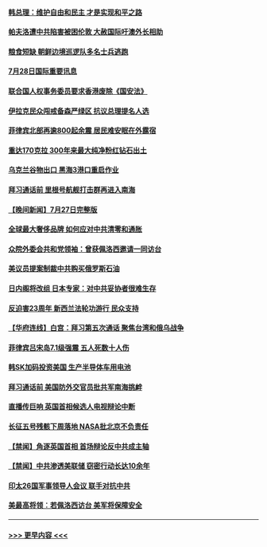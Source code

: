 #### [韩总理：维护自由和民主 才是实现和平之路](../pages/prog202/a103489258.md?t=07282151) 
#### [帕夫洛遭中共陷害被困伦敦 大赦国际吁澳外长相助](../pages/prog202/a103489280.md?t=07282151) 
#### [粮食短缺 朝鲜边境巡逻队多名士兵逃跑](../pages/prog202/a103489277.md?t=07282151) 
#### [7月28日国际重要讯息](../pages/prog202/a103489245.md?t=07282151) 
#### [联合国人权事务委员要求香港废除《国安法》](../pages/prog202/a103489229.md?t=07282151) 
#### [伊拉克民众闯戒备森严绿区 抗议总理提名人选](../pages/prog202/a103489181.md?t=07282151) 
#### [菲律宾北部再逾800起余震 居民难安眠在外露宿](../pages/prog202/a103489163.md?t=07282151) 
#### [重达170克拉 300年来最大纯净粉红钻石出土](../pages/prog202/a103489142.md?t=07282151) 
#### [乌克兰谷物出口 黑海3港口重启作业](../pages/prog202/a103489054.md?t=07282151) 
#### [拜习通话前 里根号航舰打击群再进入南海](../pages/prog202/a103488991.md?t=07282151) 
#### [【晚间新闻】7月27日完整版](../pages/prog202/a103488973.md?t=07282151) 
#### [全球最大奢侈品牌 如何应对中共清零和通胀](../pages/prog202/a103488770.md?t=07282151) 
#### [众院外委会共和党领袖：曾获佩洛西邀请一同访台](../pages/prog202/a103488740.md?t=07282151) 
#### [美议员提案制裁中共购买俄罗斯石油](../pages/prog202/a103488657.md?t=07282151) 
#### [日内阁将改组 日本专家：对中共妥协者很难生存](../pages/prog202/a103488690.md?t=07282151) 
#### [反迫害23周年 新西兰法轮功游行 民众支持](../pages/prog202/a103488702.md?t=07282151) 
#### [【华府连线】白宫：拜习第五次通话 聚焦台湾和俄乌战争](../pages/prog202/a103488679.md?t=07282151) 
#### [菲律宾吕宋岛7.1级强震 五人死数十人伤](../pages/prog202/a103488677.md?t=07282151) 
#### [韩SK加码投资美国 生产半导体车用电池](../pages/prog202/a103488688.md?t=07282151) 
#### [拜习通话前 美国防外交官员批共军南海挑衅](../pages/prog202/a103488675.md?t=07282151) 
#### [直播传巨响 英国首相候选人电视辩论中断](../pages/prog202/a103488681.md?t=07282151) 
#### [长征五号残骸下周落地 NASA批北京不负责任](../pages/prog202/a103488554.md?t=07282151) 
#### [【禁闻】角逐英国首相 首场辩论反中共成主轴](../pages/prog202/a103488572.md?t=07282151) 
#### [【禁闻】中共渗透美联储 窃密行动长达10余年](../pages/prog202/a103488568.md?t=07282151) 
#### [印太26国军事领导人会议 联手对抗中共](../pages/prog202/a103488539.md?t=07282151) 
#### [美最高将领︰若佩洛西访台 美军将保障安全](../pages/prog202/a103488528.md?t=07282151) 

----
#### [ >>> 更早内容 <<< ](../indexes/prog202-earlier.md)
